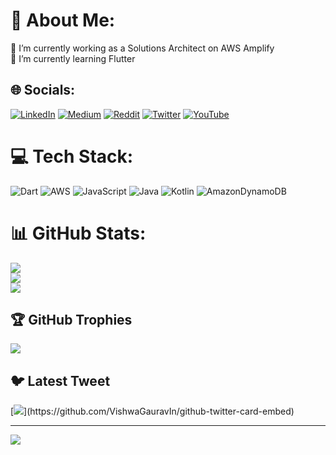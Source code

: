 # 💫 About Me:
🔭 I’m currently working as a Solutions Architect on AWS Amplify<br>🌱 I’m currently learning Flutter<br>


## 🌐 Socials:
[![LinkedIn](https://img.shields.io/badge/LinkedIn-%230077B5.svg?logo=linkedin&logoColor=white)](https://linkedin.com/in/momalaka) [![Medium](https://img.shields.io/badge/Medium-12100E?logo=medium&logoColor=white)](https://medium.com/@mmalaka) [![Reddit](https://img.shields.io/badge/Reddit-%23FF4500.svg?logo=Reddit&logoColor=white)](https://reddit.com/user/OfflineProgrammer) [![Twitter](https://img.shields.io/badge/Twitter-%231DA1F2.svg?logo=Twitter&logoColor=white)](https://twitter.com/_Mo_Malaka_) [![YouTube](https://img.shields.io/badge/YouTube-%23FF0000.svg?logo=YouTube&logoColor=white)](https://youtube.com/@OfflineProgrammer) 

# 💻 Tech Stack:
![Dart](https://img.shields.io/badge/dart-%230175C2.svg?style=for-the-badge&logo=dart&logoColor=white) ![AWS](https://img.shields.io/badge/AWS-%23FF9900.svg?style=for-the-badge&logo=amazon-aws&logoColor=white) ![JavaScript](https://img.shields.io/badge/javascript-%23323330.svg?style=for-the-badge&logo=javascript&logoColor=%23F7DF1E) ![Java](https://img.shields.io/badge/java-%23ED8B00.svg?style=for-the-badge&logo=java&logoColor=white) ![Kotlin](https://img.shields.io/badge/kotlin-%230095D5.svg?style=for-the-badge&logo=kotlin&logoColor=white) ![AmazonDynamoDB](https://img.shields.io/badge/Amazon%20DynamoDB-4053D6?style=for-the-badge&logo=Amazon%20DynamoDB&logoColor=white)
# 📊 GitHub Stats:
![](https://github-readme-stats.vercel.app/api?username=offlineprogrammer&theme=dark&hide_border=false&include_all_commits=false&count_private=false)<br/>
![](https://github-readme-streak-stats.herokuapp.com/?user=offlineprogrammer&theme=dark&hide_border=false)<br/>
![](https://github-readme-stats.vercel.app/api/top-langs/?username=offlineprogrammer&theme=dark&hide_border=false&include_all_commits=false&count_private=false&layout=compact)

## 🏆 GitHub Trophies
![](https://github-profile-trophy.vercel.app/?username=offlineprogrammer&theme=radical&no-frame=false&no-bg=true&margin-w=4)

## 🐦 Latest Tweet
[![](https://gtce.itsvg.in/api?username=_Mo_Malaka_)](https://github.com/VishwaGauravIn/github-twitter-card-embed)

---
[![](https://visitcount.itsvg.in/api?id=offlineprogrammer&icon=0&color=0)](https://visitcount.itsvg.in)

<!-- Proudly created with GPRM ( https://gprm.itsvg.in ) -->
